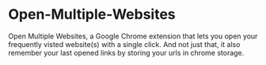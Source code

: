 # Open-Multiple-Websites
Open Multiple Websites, a Google Chrome extension that lets you open your frequently visted website(s) with a single click. And not just that, it also remember your last opened links by storing your urls in chrome storage.
